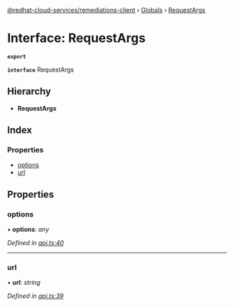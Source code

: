 [@redhat-cloud-services/remediations-client](../README.md) › [Globals](../globals.md) › [RequestArgs](requestargs.md)

# Interface: RequestArgs

**`export`** 

**`interface`** RequestArgs

## Hierarchy

* **RequestArgs**

## Index

### Properties

* [options](requestargs.md#options)
* [url](requestargs.md#url)

## Properties

###  options

• **options**: *any*

*Defined in [api.ts:40](https://github.com/RedHatInsights/javascript-clients/blob/master/packages/remediations/api.ts#L40)*

___

###  url

• **url**: *string*

*Defined in [api.ts:39](https://github.com/RedHatInsights/javascript-clients/blob/master/packages/remediations/api.ts#L39)*
